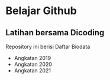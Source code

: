 # Belajar Github

## Latihan bersama Dicoding

Repository ini berisi Daftar Biodata
- Angkatan 2019
- Angkatan 2020
- Angkatan 2021
